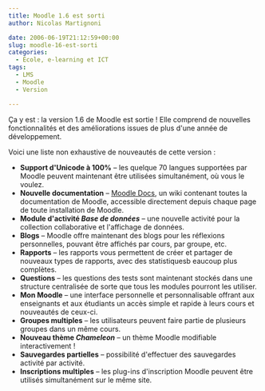 ```yaml
---
title: Moodle 1.6 est sorti
author: Nicolas Martignoni

date: 2006-06-19T21:12:59+00:00
slug: moodle-16-est-sorti
categories:
  - École, e-learning et ICT
tags:
  - LMS
  - Moodle
  - Version

---
```

Ça y est : la version 1.6 de Moodle est sortie ! Elle comprend de nouvelles fonctionnalités et des améliorations issues de plus d'une année de développement.

Voici une liste non exhaustive de nouveautés de cette version :

  * **Support d'Unicode à 100%** – les quelque 70 langues supportées par Moodle peuvent maintenant être utilisées simultanément, où vous le voulez.
  * **Nouvelle documentation** – <a title="Documentation de Moodle" href="http://docs.moodle.org/fr/">Moodle Docs</a>, un wiki contenant toutes la documentation de Moodle, accessible directement depuis chaque page de toute installation de Moodle.
  * **Module d'activité _Base de données_** – une nouvelle activité pour la collection collaborative et l'affichage de données.
  * **Blogs** – Moodle offre maintenant des blogs pour les réflexions personnelles, pouvant être affichés par cours, par groupe, etc.
  * **Rapports** – les rapports vous permettent de créer et partager de nouveaux types de rapports, avec des statistiquesb eaucoup plus complètes.
  * **Questions** – <span class="data autolink">les questions des tests sont maintenant </span>stockés dans une structure centralisée de sorte que tous les modules pourront les utiliser.
  * **Mon Moodle** – une interface personnelle et personnalisable offrant aux enseignants et aux étudiants un accès simple et rapide à leurs cours et nouveautés de ceux-ci.
  * **Groupes multiples** – les utilisateurs peuvent faire partie de plusieurs groupes dans un même cours.
  * **Nouveau thème _Chameleon_** – un thème Moodle modifiable interactivement !
  * **Sauvegardes partielles** – possibilité d'effectuer des sauvegardes activité par activité.
  * **<span class="extiw">Inscriptions multiples</span>** – les plug-ins d'inscription Moodle peuvent être utilisés simultanément sur le même site.

<!--more-->
